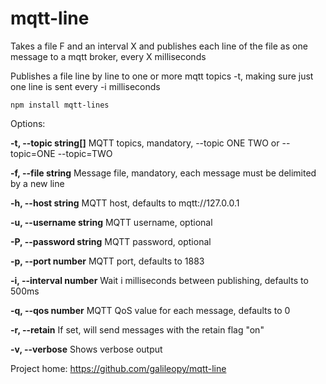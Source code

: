 # mqtt-line
Takes a file F and an interval X and publishes each line of the file as one message to a mqtt broker, every X milliseconds

Publishes a file line by line to one or more mqtt topics -t, making sure just
one line is sent every -i milliseconds                                        

`npm install mqtt-lines`

Options:

  **-t, --topic string[]**    MQTT topics, mandatory, --topic ONE TWO or --topic=ONE --topic=TWO

  **-f, --file string**       Message file, mandatory, each message must be delimited by a new line

  **-h, --host string**       MQTT host, defaults to mqtt://127.0.0.1

  **-u, --username string**   MQTT username, optional

  **-P, --password string**   MQTT password, optional

  **-p, --port number**       MQTT port, defaults to 1883

  **-i, --interval number**   Wait i milliseconds between publishing, defaults to 500ms

  **-q, --qos number**        MQTT QoS value for each message, defaults to 0

  **-r, --retain**            If set, will send messages with the retain flag "on"

  **-v, --verbose**          Shows verbose output


Project home: https://github.com/galileopy/mqtt-line
